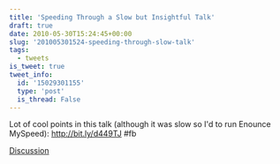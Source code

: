 ```yaml
---
title: 'Speeding Through a Slow but Insightful Talk'
draft: true
date: 2010-05-30T15:24:45+00:00
slug: '201005301524-speeding-through-slow-talk'
tags:
  - tweets
is_tweet: true
tweet_info:
  id: '15029301155'
  type: 'post'
  is_thread: False
---
```




Lot of cool points in this talk (although it was slow so I'd to run Enounce MySpeed): http://bit.ly/d449TJ #fb

[Discussion](https://x.com/sytelus/status/15029301155)
